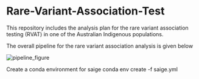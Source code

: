 # Rare-Variant-Association-Test
This repository includes the analysis plan for the rare variant association testing (RVAT) in one of the Australian Indigenous populations.

The overall pipeline for the rare variant association analysis is given below

![pipeline_figure](https://github.com/user-attachments/assets/c8ea6968-2385-40b8-a5be-bca5b14305d4)


Create a conda environment for saige 
conda env create -f saige.yml
